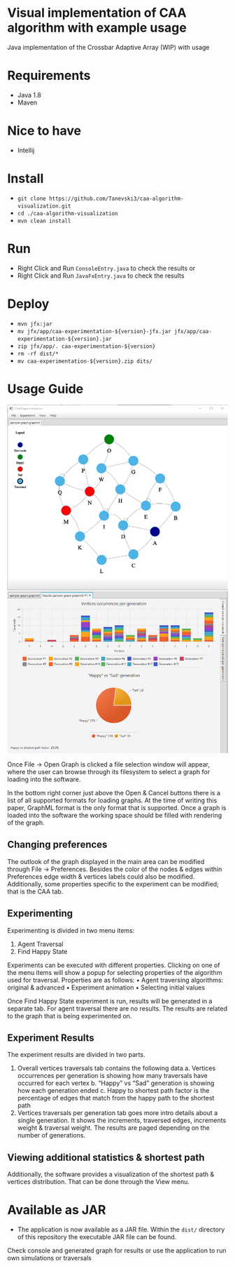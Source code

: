 # Visual implementation of CAA algorithm with example usage
Java implementation of the Crossbar Adaptive Array (WIP) with usage

# Requirements

 - Java 1.8
 - Maven
 
# Nice to have
 - Intellij

# Install
 - `git clone https://github.com/Tanevski3/caa-algorithm-visualization.git`
 - `cd ./caa-algorithm-visualization`
 - `mvn clean install`
 
# Run
 - Right Click and Run `ConsoleEntry.java` to check the results
 or
 - Right Click and Run `JavaFxEntry.java` to check the results
 
# Deploy
 - `mvn jfx:jar`
 - `mv jfx/app/caa-experimentation-${version}-jfx.jar jfx/app/caa-experimentation-${version}.jar`
 - `zip jfx/app/. caa-experimentation-${version}`
 - `rm -rf dist/*`
 - `mv caa-experimentation-${version}.zip dits/`

# Usage Guide

![screenshot2](https://github.com/Tanevski3/caa-experimentation/blob/master/i2.png)
![screenshot1](https://github.com/Tanevski3/caa-experimentation/blob/master/i1.png)

 
Once File -> Open Graph is clicked a file selection window will appear, where the user can browse through its filesystem to select a graph for loading into the software.
 
In the bottom right corner just above the Open & Cancel buttons there is a list of all supported formats for loading graphs. At the time of writing this paper, GraphML format is the only format that is supported. Once a graph is loaded into the software the working space should be filled with rendering of the graph.  

## Changing preferences
The outlook of the graph displayed in the main area can be modified through File -> Preferences. Besides the color of the nodes & edges within Preferences edge width & vertices labels could also be modified. Additionally, some properties specific to the experiment can be modified; that is the CAA tab.
  
## Experimenting
Experimenting is divided in two menu items:
1.	Agent Traversal
2.	Find Happy State
 
Experiments can be executed with different properties. Clicking on one of the menu items will show a popup for selecting properties of the algorithm used for traversal. Properties are as follows:
•	Agent traversing algorithms: original & advanced
•	Experiment animation 
•	Selecting initial values
 
Once Find Happy State experiment is run, results will be generated in a separate tab. For agent traversal there are no results.
The results are related to the graph that is being experimented on.

## Experiment Results
The experiment results are divided in two parts.
1.	Overall vertices traversals tab contains the following data
    a.	Vertices occurrences per generation is showing how many traversals have occurred for each vertex
    b.	“Happy” vs “Sad” generation is showing how each generation ended
    c.	Happy to shortest path factor is the percentage of edges that match from the happy path to the shortest path 
2.	Vertices traversals per generation tab goes more intro details about a single generation. It shows the increments, traversed edges, increments weight & traversal weight. The results are paged depending on the number of generations.

   

## Viewing additional statistics & shortest path
Additionally, the software provides a visualization of the shortest path & vertices distribution. That can be done through the View menu.
 
  

# Available as JAR
 - The application is now available as a JAR file. Within the `dist/` directory of this repository the executable JAR file can be found.

Check console and generated graph for results or use the application to run own simulations or traversals

